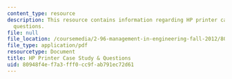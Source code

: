 ```yaml
---
content_type: resource
description: This resource contains information regarding HP printer case study &
  questions.
file: null
file_location: /coursemedia/2-96-management-in-engineering-fall-2012/80948f4ef7a3fff0cc9fab791ec72d61_MIT2_96F12_assn03.pdf
file_type: application/pdf
resourcetype: Document
title: HP Printer Case Study & Questions
uid: 80948f4e-f7a3-fff0-cc9f-ab791ec72d61
---
```

